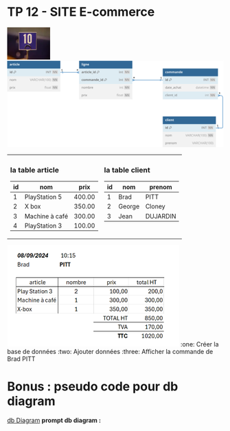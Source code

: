 # TP 12 - SITE E-commerce
<img src="../../img/ten.webp" width="100">

<img src="../../img/05/e-commerce.svg" width="800">

<table>
<tr>
<td valign=top>

### la table article
| id | nom | prix | 
|----|---|---|
| 1 | PlayStation 5 | 400.00 |
| 2 | X box | 350.00 |
| 3 | Machine à café | 300.00 |
| 4 | PlayStation 3 | 100.00 |

</td><td valign=top>

### la table client
| id | nom | prenom | 
|----|---|---|
| 1 | Brad | PITT |
| 2 | George | Cloney |
| 3 | Jean | DUJARDIN |



</td></tr></table>


<img src="../../img/15/c.png" width="400">
:one: Créer la base de données  
:two: Ajouter données  
:three: Afficher la commande de Brad PITT  


# Bonus : pseudo code pour db diagram

[db Diagram](https://dbdiagram.io/home) 
**prompt db diagram :**